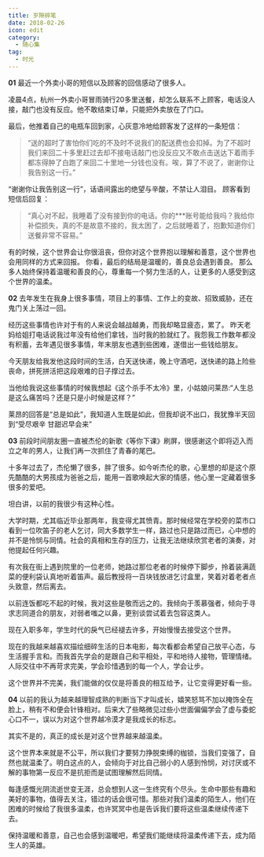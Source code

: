 ```yaml
---
title: 岁隙碎笔
date: 2018-02-26
icon: edit
category:
  - 随心集
tag:
  - 时光
---
```

**01**
最近一个外卖小哥的短信以及顾客的回信感动了很多人。
 
凌晨4点，杭州一外卖小哥冒雨骑行20多里送餐，却怎么联系不上顾客，电话没人接，敲门也没有反应。他不敢结束订单，只能把外卖放在了门口。
 
最后，他推着自己的电瓶车回到家，心灰意冷地给顾客发了这样的一条短信：

> “送的超时了害怕你们吃的不及时不说我们的配送费也会扣掉。为了不超时我们来回二十多里赶过去却不接电话敲门也没反应又不敢点击送达下着雨手都冻得肿了白跑了来回二十里地一分钱也没有。唉，算了不说了，谢谢你让我告别这一行。”

“谢谢你让我告别这一行”，话语间露出的绝望与辛酸，不禁让人泪目。
顾客看到短信后回复：

> “真心对不起，我睡着了没有接到你的电话。你的***账号能给我吗？我给你补偿损失，真的不是故意不接的，我太困了，之后就睡着了，抱歉知道你们送餐非常不容易。”

有的时候，这个世界会让你很沮丧，但你对这个世界抱以理解和善意，这个世界也会用同样的方式来回报。
你看，最后的结局是温暖的，善良总会遇到善良。
那么多人始终保持着温暖和善良的心，尊重每一个努力生活的人，让更多的人感受到这个世界的温柔。

**02**
去年发生在我身上很多事情，项目上的事情、工作上的变故、招致威胁，还在鬼门关上荡过一回。

经历这些事情也许对于有的人来说会越战越勇，而我却略显疲态，累了。
昨天老妈给姐打电话说我过年没有给他们拿钱，当时我的脸就红了。我怨我工作数年都没有积蓄，去年遇见很多事情，年末朋友也遇到些困难，遂借出一些钱给朋友。

今天朋友给我发他这段时间的生活，白天送快递，晚上守酒吧，送快递的路上险些丧命，拼死拼活把这段艰难的日子撑过去。

当他给我说这些事情的时候我想起《这个杀手不太冷》里，小姑娘问莱昂:“人生总是这么痛苦吗？还是只是小时候是这样？”

莱昂的回答是“总是如此”，我知道人生既是如此，但我却说不出口，我犹豫半天回到“受尽艰辛 甘甜迟早会来”

**03**
前段时间朋友圈一直被杰伦的新歌《等你下课》刷屏，很感谢这个即将迈入而立之年的男人，让我们再一次抓住了青春的尾巴。
 
十多年过去了，杰伦懒了很多，胖了很多。如今听杰伦的歌，心里想的却是这个原先酷酷的大男孩成为爸爸之后，能用一首歌唤起大家的情感，他心里一定藏着很多很多的爱吧。
 
坦白讲，以前的我很少有这种心性。
 
大学时期，尤其临近毕业那两年，我变得尤其愤青。那时候经常在学校旁的菜市口看到一位吹笛子的老人乞讨，同大多数学生一样，路过也只是路过而已，心中想的并不是怜悯与同情。社会的真相和生存的压力，让我无法继续欣赏老者的演奏，对他提起任何兴趣。
 
有次我在街上遇到院里的一位老师，她路过那位老者的时候停下脚步，拎着装满蔬菜的便利袋认真地听着笛声。最后教授将一百块钱放进乞讨盒里，笑着对着老者点头致意，然后离去。
 
以前连饭都吃不起的时候，我对这些是敬而远之的。我倾向于羡慕强者，倾向于寻求志同道合的朋友，对弱者嗤之以鼻，更别谈尝试着去包容这类人。
 
现在入职多年，学生时代的戾气已经褪去许多，开始慢慢去接受这个世界。
 
现在的我越来越喜欢描绘细碎生活的日本电影，每次看都会希望自己放平心态，与生活握手言和。而我首先学会的是跟自己和平相处，平和地待人接物，管理情绪。人际交往中不再苛求完美，学会珍惜遇到的每一个人，学会让步。
 
这个世界并不完美，我们能做的仅仅是将善良的相互给予，让它变得更好看一些。

**04**
以前的我认为越来越理智成熟的判断当下才叫成长，嬉笑怒骂不加以掩饰全在脸上，稍有不和便会针锋相对。后来大了些略微见过些小世面偏偏学会了虚与委蛇心口不一，误以为对这个世界越冷漠才是我成长的标志。
 
其实不是的，真正的成长是对这个世界越来越温柔。
 
这个世界本来就是不公平，所以我们才要努力挣脱束缚的枷锁，当我们变强了，自然也就温柔了。明白这点的人，会倾向于对比自己弱小的人感到怜悯，对讨厌或不解的事物第一反应不是抗拒而是试图理解然后同情。
 
每逢感慨光阴流逝世变无涯，总会想到人这一生终究有个尽头。生命中那些有趣和美好的事物，值得去关注，错过的话会很可惜。那些对我们温柔的陌生人，他们在困难的时候给了我很多温柔，也许冥冥中也是告诉我们要将这些温柔继续传递下去。
 
保持温暖和善意，自己也会感到温暖吧，希望我们能继续将温柔传递下去，成为陌生人的英雄。
